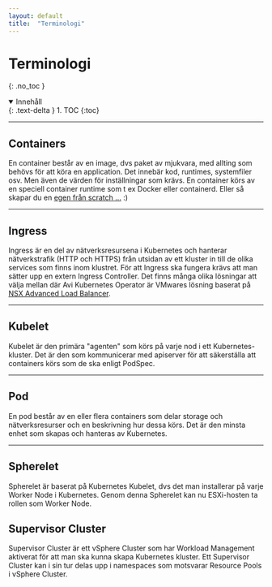 ```yaml
---
layout: default
title:  "Terminologi"
---
```


# Terminologi
{: .no_toc }

<details open markdown="block">
  <summary>
    Innehåll
  </summary>
  {: .text-delta }
1. TOC
{:toc}
</details>

---

## Containers
En container består av en image, dvs paket av mjukvara, med allting som behövs för att köra en application. Det innebär kod, runtimes, systemfiler osv. Men även de värden för inställningar som krävs. En container körs av en speciell container runtime som t ex Docker eller containerd. Eller så skapar du en [egen från scratch ...](/docs/containers/container-from-scratch/) :) 

---

## Ingress
Ingress är en del av nätverksresursena i Kubernetes och hanterar nätverkstrafik (HTTP och HTTPS) från utsidan av ett kluster in till de olika services som finns inom klustret. För att Ingress ska fungera krävs att man sätter upp en extern Ingress Controller. Det finns många olika lösningar att välja mellan där Avi Kubernetes Operator är VMwares lösning baserat på [NSX Advanced Load Balancer](https://avinetworks.com/).

---

## Kubelet
Kubelet är den primära "agenten" som körs på varje nod i ett Kubernetes-kluster. Det är den som kommunicerar med apiserver för att säkerställa att containers körs som de ska enligt PodSpec.

---

## Pod
En pod består av en eller flera containers som delar storage och nätverksresurser och en beskrivning hur dessa körs. Det är den minsta enhet som skapas och hanteras av Kubernetes.

---

## Spherelet
Spherelet är baserat på Kubernetes Kubelet, dvs det man installerar på varje Worker Node i Kubernetes. Genom denna Spherelet kan nu ESXi-hosten ta rollen som Worker Node.

## Supervisor Cluster
Supervisor Cluster är ett vSphere Cluster som har Workload Management aktiverat för att man ska kunna skapa Kubernetes kluster. Ett Supervisor Cluster kan i sin tur delas upp i namespaces som motsvarar Resource Pools i vSphere Cluster.